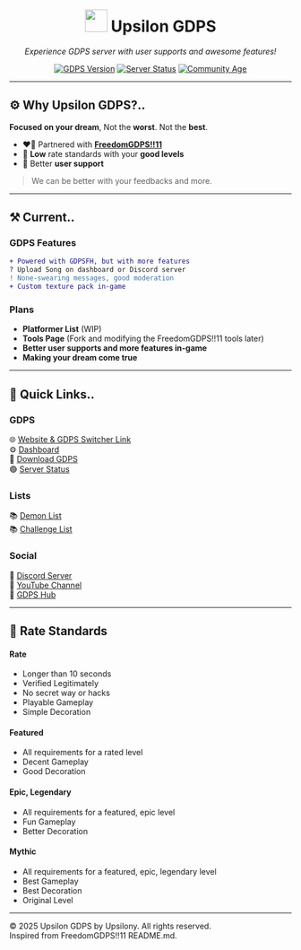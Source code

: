 <h1 align="center">
  <img src="https://i.link1.pw/uploads/68aabba4053b7_cropped_circle_image%20(1).png" width="40"/>
  Upsilon GDPS
</h1>

<p align="center">
  <em>Experience GDPS server with user supports and awesome features!</em>
</p>

<div align="center">
  
  [![GDPS Version](https://img.shields.io/badge/version-1.1-pink)](https://fless.rf.gd/download.php)
  [![Server Status](https://img.shields.io/badge/status-🟢_Alive-green)](https://stats.uptimerobot.com/wpCeS1LMcH)
  [![Community Age](https://img.shields.io/badge/active_since-2024_September-blue)]()

</div>

---

## ⚙️ Why Upsilon GDPS?..

**Focused on your dream**, Not the **worst**. Not the **best**.

- ❤️‍🔥 Partnered with **[FreedomGDPS!!11](https://github.com/flessan/FrGDPS/)**
- 🌟 **Low** rate standards with your **good levels**
- 👤 Better **user support**

> We can be better with your feedbacks and more.

---

## ⚒️ Current..

### GDPS Features
```diff
+ Powered with GDPSFH, but with more features
? Upload Song on dashboard or Discord server
! None-swearing messages, good moderation
+ Custom texture pack in-game
```

### Plans
- **Platformer List** (WIP)
- **Tools Page** (Fork and modifying the FreedomGDPS!!11 tools later)
- **Better user supports and more features in-game**
- **Making your dream come true**

---

## 🔗 Quick Links..

### GDPS 
🌐 [Website & GDPS Switcher Link](https://nahhhh.ps.fhgdps.com/)  
⚙️ [Dashboard](https://nahhhh.ps.fhgdps.com/dashboard/)  
📩 [Download GDPS](https://upsilongdps.netlify.app/download/)  
🟢 [Server Status](https://stats.uptimerobot.com/wpCeS1LMcH)  

### Lists
📚 [Demon List](https://upsilongdpsdl.pages.dev/)  
📚 [Challenge List](https://upsilongdpscl.pages.dev/)  

### Social 
🔗 [Discord Server](https://discord.gg/cY8jBwKZkM/)  
🔗 [YouTube Channel](https://youtube.com/@UpsilonGDPS/)  
🔗 [GDPS Hub](https://gdpshub.com/gdps/2722)  

---

## 🌟 Rate Standards

#### Rate
- Longer than 10 seconds
- Verified Legitimately
- No secret way or hacks
- Playable Gameplay
- Simple Decoration
#### Featured
- All requirements for a rated level
- Decent Gameplay
- Good Decoration
#### Epic, Legendary  
- All requirements for a featured, epic level
- Fun Gameplay
- Better Decoration
#### Mythic  
- All requirements for a featured, epic, legendary level
- Best Gameplay
- Best Decoration
- Original Level

---

© 2025 Upsilon GDPS by Upsilony. All rights reserved.  
Inspired from FreedomGDPS!!11 README.md.
